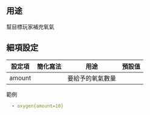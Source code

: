 用途
------

幫目標玩家補充氧氣

細項設定
----------

| 設定項 | 簡化寫法 | 用途 | 預設值 |
|-----------|---------|----------------------------------|---------------|
| amount  |  | 要給予的氧氣數量 |   |

範例

```yml 
  - oxygen{amount=10}
```